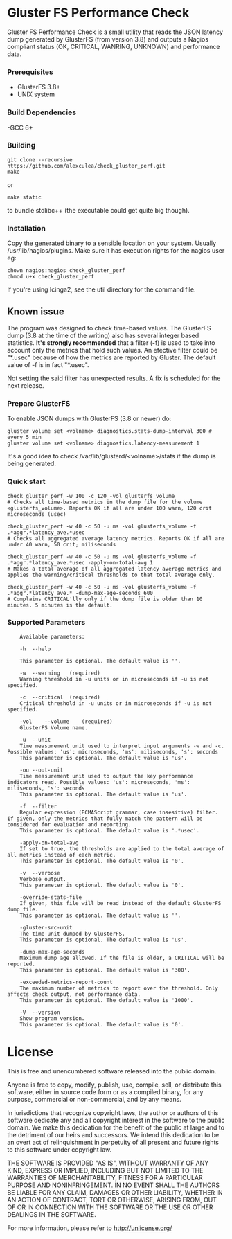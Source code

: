 # Gluster FS Performance Check

Gluster FS Performance Check is a small utility that reads the JSON latency dump generated by GlusterFS (from version 3.8) and outputs a Nagios compliant status (OK, CRITICAL, WANRING, UNKNOWN) and performance data.

### Prerequisites
- GlusterFS 3.8+
- UNIX system

### Build Dependencies
-GCC 6+

### Building

    git clone --recursive https://github.com/alexculea/check_gluster_perf.git
    make 

or

    make static

to bundle stdlibc++ (the executable could get quite big though). 

### Installation

Copy the generated binary to a sensible location on your system. Usually /usr/lib/nagios/plugins.
Make sure it has execution rights for the nagios user eg:

    chown nagios:nagios check_gluster_perf
    chmod u+x check_gluster_perf

If you're using Icinga2, see the util directory for the command file.

## Known issue

The program was designed to check time-based values. The GlusterFS dump (3.8 at the time of the writing) also has several integer based statistics. **It's strongly recommended** that a filter (-f) is used to take into account only the metrics that hold such values. An efective filter could be "\*.usec" because of how the metrics are reported by Gluster. The default value of -f is in fact "\*.usec".

Not setting the said filter has unexpected results. A fix is scheduled for the next release.

### Prepare GlusterFS

To enable JSON dumps with GlusterFS (3.8 or newer) do:

    gluster volume set <volname> diagnostics.stats-dump-interval 300 # every 5 min
    gluster volume set <volname> diagnostics.latency-measurement 1

It's a good idea to check /var/lib/glusterd/\<volname\>/stats if the dump is being generated.

### Quick start

    check_gluster_perf -w 100 -c 120 -vol glusterfs_volume
    # Checks all time-based metrics in the dump file for the volume <glusterfs_volume>. Reports OK if all are under 100 warn, 120 crit microseconds (usec)

    check_gluster_perf -w 40 -c 50 -u ms -vol glusterfs_volume -f .*aggr.*latency_ave.*usec
    # Checks all aggregated average latency metrics. Reports OK if all are under 40 warn, 50 crit; miliseconds

    check_gluster_perf -w 40 -c 50 -u ms -vol glusterfs_volume -f .*aggr.*latency_ave.*usec -apply-on-total-avg	1
    # Makes a total average of all aggregated latency average metrics and applies the warning/critical thresholds to that total average only.

    check_gluster_perf -w 40 -c 50 -u ms -vol glusterfs_volume -f .*aggr.*latency_ave.* -dump-max-age-seconds 600
    # Complains CRITICAL'lly only if the dump file is older than 10 minutes. 5 minutes is the default.

### Supported Parameters

        Available parameters:

        -h	--help
        
        This parameter is optional. The default value is ''.

        -w	--warning	(required)
        Warning threshold in -u units or in microseconds if -u is not specified.

        -c	--critical	(required)
        Critical threshold in -u units or in microseconds if -u is not specified.

        -vol	--volume	(required)
        GlusterFS Volume name.

        -u	--unit
        Time measurement unit used to interpret input arguments -w and -c. Possible values: 'us': microseconds, 'ms': miliseconds, 's': seconds
        This parameter is optional. The default value is 'us'.

        -ou	--out-unit
        Time measurement unit used to output the key performance indicators read. Possible values: 'us': microseconds, 'ms': miliseconds, 's': seconds
        This parameter is optional. The default value is 'us'.

        -f	--filter
        Regular expression (ECMAScript grammar, case insesitive) filter. If given, only the metrics that fully match the pattern will be considered for evaluation and reporting.
        This parameter is optional. The default value is '.*usec'.

        -apply-on-total-avg	
        If set to true, the thresholds are applied to the total average of all metrics instead of each metric.
        This parameter is optional. The default value is '0'.

        -v	--verbose
        Verbose output.
        This parameter is optional. The default value is '0'.

        -override-stats-file	
        If given, this file will be read instead of the default GlusterFS dump file.
        This parameter is optional. The default value is ''.

        -gluster-src-unit	
        The time unit dumped by GlusterFS.
        This parameter is optional. The default value is 'us'.

        -dump-max-age-seconds	
        Maximum dump age allowed. If the file is older, a CRITICAL will be reported.
        This parameter is optional. The default value is '300'.

        -exceeded-metrics-report-count	
        The maximum number of metrics to report over the threshold. Only affects check output, not performance data.
        This parameter is optional. The default value is '1000'.

        -V	--version
        Show program version.
        This parameter is optional. The default value is '0'.
        
# License

This is free and unencumbered software released into the public domain.

Anyone is free to copy, modify, publish, use, compile, sell, or
distribute this software, either in source code form or as a compiled
binary, for any purpose, commercial or non-commercial, and by any
means.

In jurisdictions that recognize copyright laws, the author or authors
of this software dedicate any and all copyright interest in the
software to the public domain. We make this dedication for the benefit
of the public at large and to the detriment of our heirs and
successors. We intend this dedication to be an overt act of
relinquishment in perpetuity of all present and future rights to this
software under copyright law.

THE SOFTWARE IS PROVIDED "AS IS", WITHOUT WARRANTY OF ANY KIND,
EXPRESS OR IMPLIED, INCLUDING BUT NOT LIMITED TO THE WARRANTIES OF
MERCHANTABILITY, FITNESS FOR A PARTICULAR PURPOSE AND NONINFRINGEMENT.
IN NO EVENT SHALL THE AUTHORS BE LIABLE FOR ANY CLAIM, DAMAGES OR
OTHER LIABILITY, WHETHER IN AN ACTION OF CONTRACT, TORT OR OTHERWISE,
ARISING FROM, OUT OF OR IN CONNECTION WITH THE SOFTWARE OR THE USE OR
OTHER DEALINGS IN THE SOFTWARE.

For more information, please refer to <http://unlicense.org/>